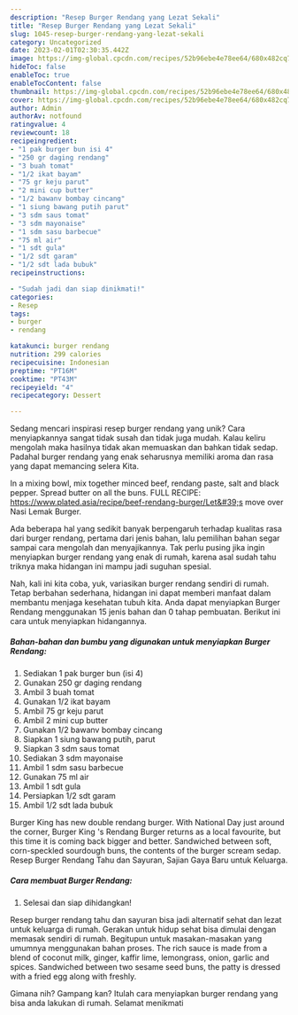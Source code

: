 ```yaml
---
description: "Resep Burger Rendang yang Lezat Sekali"
title: "Resep Burger Rendang yang Lezat Sekali"
slug: 1045-resep-burger-rendang-yang-lezat-sekali
category: Uncategorized
date: 2023-02-01T02:30:35.442Z
image: https://img-global.cpcdn.com/recipes/52b96ebe4e78ee64/680x482cq70/burger-rendang-foto-resep-utama.jpg
hideToc: false
enableToc: true
enableTocContent: false
thumbnail: https://img-global.cpcdn.com/recipes/52b96ebe4e78ee64/680x482cq70/burger-rendang-foto-resep-utama.jpg
cover: https://img-global.cpcdn.com/recipes/52b96ebe4e78ee64/680x482cq70/burger-rendang-foto-resep-utama.jpg
author: Admin
authorAv: notfound
ratingvalue: 4
reviewcount: 18
recipeingredient:
- "1 pak burger bun isi 4"
- "250 gr daging rendang"
- "3 buah tomat"
- "1/2 ikat bayam"
- "75 gr keju parut"
- "2 mini cup butter"
- "1/2 bawanv bombay cincang"
- "1 siung bawang putih parut"
- "3 sdm saus tomat"
- "3 sdm mayonaise"
- "1 sdm sasu barbecue"
- "75 ml air"
- "1 sdt gula"
- "1/2 sdt garam"
- "1/2 sdt lada bubuk"
recipeinstructions:

- "Sudah jadi dan siap dinikmati!"
categories:
- Resep
tags:
- burger
- rendang

katakunci: burger rendang 
nutrition: 299 calories
recipecuisine: Indonesian
preptime: "PT16M"
cooktime: "PT43M"
recipeyield: "4"
recipecategory: Dessert

---
```





Sedang mencari inspirasi resep burger rendang yang unik? Cara menyiapkannya sangat tidak susah dan tidak juga mudah. Kalau keliru mengolah maka hasilnya tidak akan memuaskan dan bahkan tidak sedap. Padahal burger rendang yang enak seharusnya memiliki aroma dan rasa yang dapat memancing selera Kita.





In a mixing bowl, mix together minced beef, rendang paste, salt and black pepper. Spread butter on all the buns. FULL RECIPE: https://www.plated.asia/recipe/beef-rendang-burger/Let&#39;s move over Nasi Lemak Burger.

Ada beberapa hal yang sedikit banyak berpengaruh terhadap kualitas rasa dari burger rendang, pertama dari jenis bahan, lalu pemilihan bahan segar sampai cara mengolah dan menyajikannya. Tak perlu pusing jika ingin menyiapkan burger rendang yang enak di rumah, karena asal sudah tahu triknya maka hidangan ini mampu jadi suguhan spesial.






Nah, kali ini kita coba, yuk, variasikan burger rendang sendiri di rumah. Tetap berbahan sederhana, hidangan ini dapat memberi manfaat dalam membantu menjaga kesehatan tubuh kita. Anda dapat menyiapkan Burger Rendang menggunakan 15 jenis bahan dan 0 tahap pembuatan. Berikut ini cara untuk menyiapkan hidangannya.

<!--inarticleads1-->

##### Bahan-bahan dan bumbu yang digunakan untuk menyiapkan Burger Rendang:

1. Sediakan 1 pak burger bun (isi 4)
1. Gunakan 250 gr daging rendang
1. Ambil 3 buah tomat
1. Gunakan 1/2 ikat bayam
1. Ambil 75 gr keju parut
1. Ambil 2 mini cup butter
1. Gunakan 1/2 bawanv bombay cincang
1. Siapkan 1 siung bawang putih, parut
1. Siapkan 3 sdm saus tomat
1. Sediakan 3 sdm mayonaise
1. Ambil 1 sdm sasu barbecue
1. Gunakan 75 ml air
1. Ambil 1 sdt gula
1. Persiapkan 1/2 sdt garam
1. Ambil 1/2 sdt lada bubuk


Burger King has new double rendang burger. With National Day just around the corner, Burger King &#39;s Rendang Burger returns as a local favourite, but this time it is coming back bigger and better. Sandwiched between soft, corn-speckled sourdough buns, the contents of the burger scream sedap. Resep Burger Rendang Tahu dan Sayuran, Sajian Gaya Baru untuk Keluarga. 

<!--inarticleads2-->

##### Cara membuat Burger Rendang:


1. Selesai dan siap dihidangkan!

Resep burger rendang tahu dan sayuran bisa jadi alternatif sehat dan lezat untuk keluarga di rumah. Gerakan untuk hidup sehat bisa dimulai dengan memasak sendiri di rumah. Begitupun untuk masakan-masakan yang umumnya menggunakan bahan proses. The rich sauce is made from a blend of coconut milk, ginger, kaffir lime, lemongrass, onion, garlic and spices. Sandwiched between two sesame seed buns, the patty is dressed with a fried egg along with freshly. 

Gimana nih? Gampang kan? Itulah cara menyiapkan burger rendang yang bisa anda lakukan di rumah. Selamat menikmati

